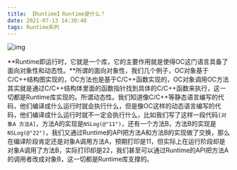 ```yaml
---
title: 【Runtime】Runtime是什么？
date: 2021-07-13 14:30:48
tags: Runtime系列
---
```


![img](https://blog-1311875715.cos.ap-beijing.myqcloud.com/blog/1200-20220717183036199.png)

<!--more-->

**Runtime即运行时，它就是一个库，它的主要作用就是使得OC这门语言具备了面向对象性和动态性。**所谓的面向对象性，我们几个例子，OC对象基于C/C++结构图实现的，OC方法也是基于C/C++函数实现的，OC对象调用OC方法其实就是通过C/C++结构体里面的函数指针找到具体的C/C++函数来执行，这一切都是Runtime库实现的。所谓动态性。我们知道像C/C++等静态语言编写的代码，他们编译成什么运行时就会执行什么，但是像OC这样的动态语言编写的代码，他们编译成什么运行时就不一定会执行什么，比如我们写了这样一段代码`[对象A 方法A]`，方法A的实现是`NSLog(@"11")`，还有一个方法B，方法B的实现是`NSLog(@"22")`，我们又通过Runtime的API把方法A和方法B的实现做了交换，那么在编译阶段肯定还是对象A调用方法A，预期打印是11，但实际上在运行阶段却是对象A调用了方法B，实际打印却是22，我们甚至可以通过Runtime的API把方法A的调用者改成对象B，这一切都是Runtime库支撑的。